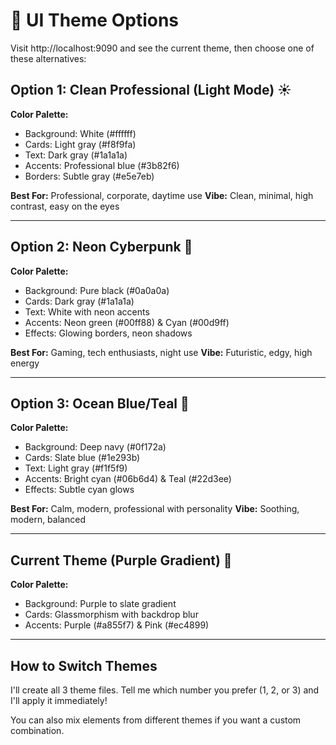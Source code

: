 # 🎨 UI Theme Options

Visit http://localhost:9090 and see the current theme, then choose one of these alternatives:

## Option 1: Clean Professional (Light Mode) ☀️

**Color Palette:**
- Background: White (#ffffff)
- Cards: Light gray (#f8f9fa)
- Text: Dark gray (#1a1a1a)
- Accents: Professional blue (#3b82f6)
- Borders: Subtle gray (#e5e7eb)

**Best For:** Professional, corporate, daytime use
**Vibe:** Clean, minimal, high contrast, easy on the eyes

---

## Option 2: Neon Cyberpunk 🌃

**Color Palette:**
- Background: Pure black (#0a0a0a)
- Cards: Dark gray (#1a1a1a)
- Text: White with neon accents
- Accents: Neon green (#00ff88) & Cyan (#00d9ff)
- Effects: Glowing borders, neon shadows

**Best For:** Gaming, tech enthusiasts, night use
**Vibe:** Futuristic, edgy, high energy

---

## Option 3: Ocean Blue/Teal 🌊

**Color Palette:**
- Background: Deep navy (#0f172a)
- Cards: Slate blue (#1e293b)
- Text: Light gray (#f1f5f9)
- Accents: Bright cyan (#06b6d4) & Teal (#22d3ee)
- Effects: Subtle cyan glows

**Best For:** Calm, modern, professional with personality
**Vibe:** Soothing, modern, balanced

---

## Current Theme (Purple Gradient) 💜

**Color Palette:**
- Background: Purple to slate gradient
- Cards: Glassmorphism with backdrop blur
- Accents: Purple (#a855f7) & Pink (#ec4899)

---

## How to Switch Themes

I'll create all 3 theme files. Tell me which number you prefer (1, 2, or 3) and I'll apply it immediately!

You can also mix elements from different themes if you want a custom combination.
